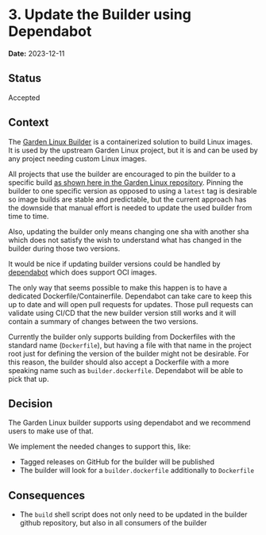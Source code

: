 # 3. Update the Builder using Dependabot

**Date:** 2023-12-11

## Status

Accepted

## Context

The [Garden Linux Builder](https://github.com/gardenlinux/builder) is a containerized solution to build Linux images.
It is used by the upstream Garden Linux project, but it is and can be used by any project needing custom Linux images.

All projects that use the builder are encouraged to pin the builder to a specific build [as shown here in the Garden Linux repository](https://github.com/gardenlinux/gardenlinux/blob/f4a389e88feb15e78b5529831d3cf3cd8978fc20/build#L6).
Pinning the builder to one specific version as opposed to using a `latest` tag is desirable so image builds are stable and predictable, but the current approach has the downside that manual effort is needed to update the used builder from time to time.

Also, updating the builder only means changing one sha with another sha which does not satisfy the wish to understand what has changed in the builder during those two versions.

It would be nice if updating builder versions could be handled by [dependabot](https://docs.github.com/en/code-security/dependabot) which does support OCI images.

The only way that seems possible to make this happen is to have a dedicated Dockerfile/Containerfile.
Dependabot can take care to keep this up to date and will open pull requests for updates.
Those pull requests can validate using CI/CD that the new builder version still works and it will contain a summary of changes between the two versions.

Currently the builder only supports building from Dockerfiles with the standard name (`Dockerfile`), but having a file with that name in the project root just for defining the version of the builder might not be desirable.
For this reason, the builder should also accept a Dockerfile with a more speaking name such as `builder.dockerfile`.
Dependabot will be able to pick that up.

## Decision

The Garden Linux builder supports using dependabot and we recommend users to make use of that.

We implement the needed changes to support this, like:

- Tagged releases on GitHub for the builder will be published
- The builder will look for a `builder.dockerfile` additionally to `Dockerfile`

## Consequences

- The `build` shell script does not only need to be updated in the builder github repository, but also in all consumers of the builder
